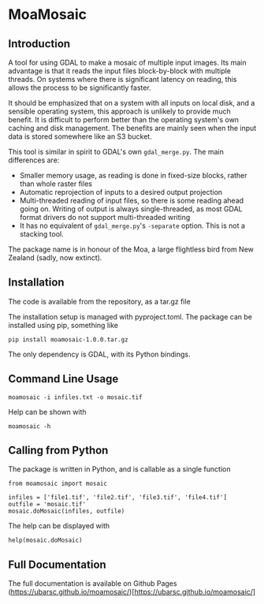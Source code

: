 # MoaMosaic
## Introduction
A tool for using GDAL to make a mosaic of multiple input images. Its main advantage is
that it reads the input files block-by-block with multiple threads. On systems where there is
significant latency on reading, this allows the process to be significantly faster.

It should be emphasized that on a system with all inputs on local disk, and a sensible
operating system, this approach is unlikely to provide much benefit. It is difficult to
perform better than the operating system's own caching and disk management. The benefits are mainly
seen when the input data is stored somewhere like an S3 bucket.

This tool is similar in spirit to GDAL's own `gdal_merge.py`. The main differences
are:

  * Smaller memory usage, as reading is done in fixed-size blocks, rather than whole raster files
  * Automatic reprojection of inputs to a desired output projection
  * Multi-threaded reading of input files, so there is some reading ahead going on. Writing of output is always single-threaded, as most GDAL format drivers do not support multi-threaded writing
  * It has no equivalent of `gdal_merge.py`'s `-separate` option. This is not a stacking tool.

The package name is in honour of the Moa, a large flightless bird from 
New Zealand (sadly, now extinct).

## Installation
The code is available from the repository, as a tar.gz file

The installation setup is managed with pyproject.toml. The package can be installed using pip, something like

    pip install moamosaic-1.0.0.tar.gz

The only dependency is GDAL, with its Python bindings.

## Command Line Usage
    moamosaic -i infiles.txt -o mosaic.tif

Help can be shown with

    moamosaic -h

## Calling from Python
The package is written in Python, and is callable as a single function

    from moamosaic import mosaic

    infiles = ['file1.tif', 'file2.tif', 'file3.tif', 'file4.tif']
    outfile = 'mosaic.tif'
    mosaic.doMosaic(infiles, outfile)

The help can be displayed with

    help(mosaic.doMosaic)

## Full Documentation
The full documentation is available on Github Pages 
(https://ubarsc.github.io/moamosaic/)[https://ubarsc.github.io/moamosaic/]
